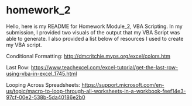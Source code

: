 # homework_2
Hello, here is my README for Homework Module_2, VBA Scripting. In my submission, I provided two visuals of the output that my VBA Script was able to generate. I also provided a list below of resources I used to create my VBA script.

Conditional Formatting: http://dmcritchie.mvps.org/excel/colors.htm

Last Row: https://www.teachexcel.com/excel-tutorial/get-the-last-row-using-vba-in-excel_1745.html

Looping Across Spreadsheets: https://support.microsoft.com/en-us/topic/macro-to-loop-through-all-worksheets-in-a-workbook-feef14e3-97cf-00e2-538b-5da40186e2b0
